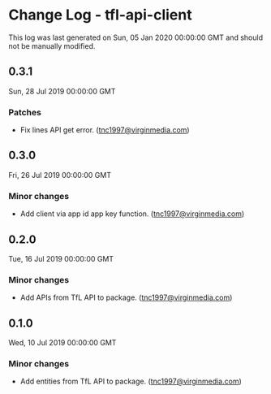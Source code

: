 # Change Log - tfl-api-client

This log was last generated on Sun, 05 Jan 2020 00:00:00 GMT and should not be manually modified.

## 0.3.1
Sun, 28 Jul 2019 00:00:00 GMT

### Patches

- Fix lines API get error. (tnc1997@virginmedia.com)
## 0.3.0
Fri, 26 Jul 2019 00:00:00 GMT

### Minor changes

- Add client via app id app key function. (tnc1997@virginmedia.com)
## 0.2.0
Tue, 16 Jul 2019 00:00:00 GMT

### Minor changes

- Add APIs from TfL API to package. (tnc1997@virginmedia.com)
## 0.1.0
Wed, 10 Jul 2019 00:00:00 GMT

### Minor changes

- Add entities from TfL API to package. (tnc1997@virginmedia.com)
